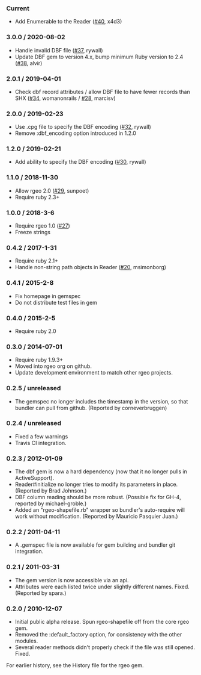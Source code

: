 ### Current

* Add Enumerable to the Reader ([#40](https://github.com/rgeo/rgeo-shapefile/pull/40), x4d3)

### 3.0.0 / 2020-08-02

* Handle invalid DBF file ([#37](https://github.com/rgeo/rgeo-shapefile/pull/37), rywall)
* Update DBF gem to version 4.x, bump minimum Ruby version to 2.4 ([#38](https://github.com/rgeo/rgeo-shapefile/pull/38), alvir)

### 2.0.1 / 2019-04-01

* Check dbf record attributes / allow DBF file to have fewer records than SHX ([#34](https://github.com/rgeo/rgeo-shapefile/pull/34), womanonrails / [#28](https://github.com/rgeo/rgeo-shapefile/pull/28), marcisv)


### 2.0.0 / 2019-02-23

* Use .cpg file to specify the DBF encoding ([#32](https://github.com/rgeo/rgeo-shapefile/pull/32), rywall)
* Remove :dbf_encoding option introduced in 1.2.0


### 1.2.0 / 2019-02-21

* Add ability to specify the DBF encoding ([#30](https://github.com/rgeo/rgeo-shapefile/pull/30), rywall)


### 1.1.0 / 2018-11-30

* Allow rgeo 2.0 ([#29](https://github.com/rgeo/rgeo-shapefile/pull/29), sunpoet)
* Require ruby 2.3+


### 1.0.0 / 2018-3-6

* Require rgeo 1.0 ([#27](https://github.com/rgeo/rgeo-shapefile/pull/27))
* Freeze strings


### 0.4.2 / 2017-1-31

* Require ruby 2.1+
* Handle non-string path objects in Reader ([#20](https://github.com/rgeo/rgeo-shapefile/pull/20), msimonborg)

### 0.4.1 / 2015-2-8

* Fix homepage in gemspec
* Do not distribute test files in gem

### 0.4.0 / 2015-2-5

* Require ruby 2.0

### 0.3.0 / 2014-07-01

* Require ruby 1.9.3+
* Moved into rgeo org on github.
* Update development environment to match other rgeo projects.

### 0.2.5 / unreleased

* The gemspec no longer includes the timestamp in the version, so that bundler can pull from github. (Reported by corneverbruggen)

### 0.2.4 / unreleased

* Fixed a few warnings
* Travis CI integration.

### 0.2.3 / 2012-01-09

* The dbf gem is now a hard dependency (now that it no longer pulls in ActiveSupport).
* Reader#initialize no longer tries to modify its parameters in place. (Reported by Brad Johnson.)
* DBF column reading should be more robust. (Possible fix for GH-4, reported by michael-groble.)
* Added an "rgeo-shapefile.rb" wrapper so bundler's auto-require will work without modification. (Reported by Mauricio Pasquier Juan.)

### 0.2.2 / 2011-04-11

* A .gemspec file is now available for gem building and bundler git integration.

### 0.2.1 / 2011-03-31

* The gem version is now accessible via an api.
* Attributes were each listed twice under slightly different names. Fixed. (Reported by spara.)

### 0.2.0 / 2010-12-07

* Initial public alpha release. Spun rgeo-shapefile off from the core rgeo gem.
* Removed the :default_factory option, for consistency with the other modules.
* Several reader methods didn't properly check if the file was still opened. Fixed.

For earlier history, see the History file for the rgeo gem.
